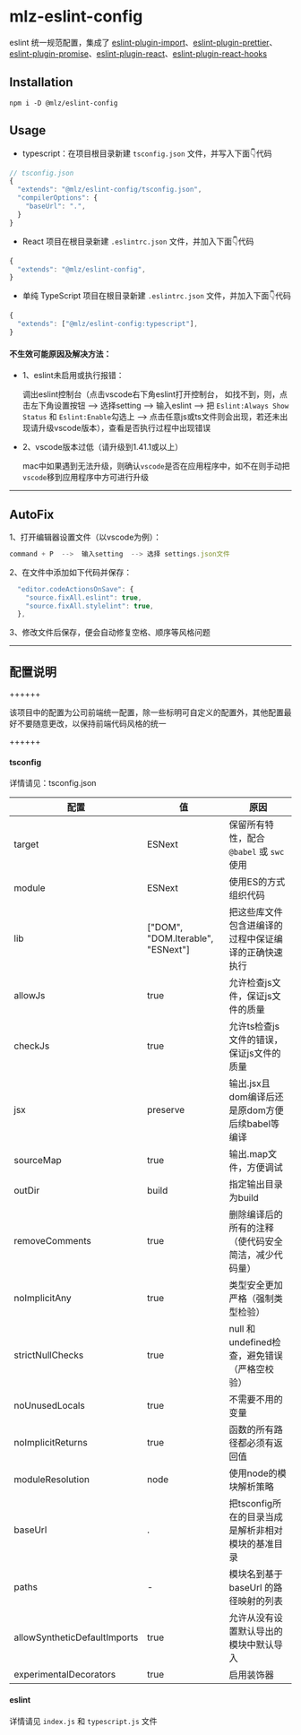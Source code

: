 
# mlz-eslint-config

eslint 统一规范配置，集成了 [eslint-plugin-import](https://github.com/import-js/eslint-plugin-import)、[eslint-plugin-prettier](https://github.com/prettier/eslint-plugin-prettier)、[eslint-plugin-promise](https://github.com/eslint-community/eslint-plugin-promise)、[eslint-plugin-react](https://github.com/jsx-eslint/eslint-plugin-react)、[eslint-plugin-react-hooks](https://github.com/facebook/react/tree/main/packages/eslint-plugin-react-hooks)

## Installation

`npm i -D @mlz/eslint-config`

## Usage

- typescript：在项目根目录新建 `tsconfig.json` 文件，并写入下面👇代码

```js
// tsconfig.json
{
  "extends": "@mlz/eslint-config/tsconfig.json",
  "compilerOptions": {
    "baseUrl": ".",
  }
}
```

- React 项目在根目录新建 `.eslintrc.json` 文件，并加入下面👇代码

```js
{
  "extends": "@mlz/eslint-config",
}
```

- 单纯 TypeScript 项目在根目录新建 `.eslintrc.json` 文件，并加入下面👇代码

```js
{
  "extends": ["@mlz/eslint-config:typescript"],
}
```

#### 不生效可能原因及解决方法：

- 1、eslint未启用或执行报错：

  调出eslint控制台（点击vscode右下角eslint打开控制台， 如找不到，则，点击左下角设置按钮 --> 选择setting --> 输入eslint --> 把 ```Eslint:Always Show Status``` 和 ```Eslint:Enable```勾选上 --> 点击任意js或ts文件则会出现，若还未出现请升级vscode版本），查看是否执行过程中出现错误


- 2、vscode版本过低（请升级到1.41.1或以上）

  mac中如果遇到无法升级，则确认```vscode```是否在应用程序中，如不在则手动把```vscode```移到应用程序中方可进行升级

---
## AutoFix

1、打开编辑器设置文件（以vscode为例）：
```js
command + P  -->  输入setting  --> 选择 settings.json文件
```

2、在文件中添加如下代码并保存：
```js
  "editor.codeActionsOnSave": {
    "source.fixAll.eslint": true,
    "source.fixAll.stylelint": true,
  },
```
3、修改文件后保存，便会自动修复空格、顺序等风格问题

---
## 配置说明

++++++

该项目中的配置为公司前端统一配置，除一些标明可自定义的配置外，其他配置最好不要随意更改，以保持前端代码风格的统一

++++++
#### tsconfig  

详情请见：tsconfig.json

|  配置  | 值 | 原因 |
|  ----  | ----  | ---- |
| target  | ESNext | 保留所有特性，配合 `@babel` 或 `swc` 使用
| module | ESNext | 使用ES的方式组织代码
| lib | ["DOM", "DOM.Iterable", "ESNext"] | 把这些库文件包含进编译的过程中保证编译的正确快速执行
| allowJs  | true | 允许检查js文件，保证js文件的质量
| checkJs  | true | 允许ts检查js文件的错误，保证js文件的质量
| jsx  | preserve | 输出.jsx且dom编译后还是原dom方便后续babel等编译
| sourceMap  | true | 输出.map文件，方便调试
| outDir  | build | 指定输出目录为build
| removeComments  | true | 删除编译后的所有的注释（使代码安全简洁，减少代码量）
| noImplicitAny  | true | 类型安全更加严格（强制类型检验）
| strictNullChecks  | true | null 和 undefined检查，避免错误（严格空校验）
| noUnusedLocals  | true | 不需要不用的变量
| noImplicitReturns  | true | 函数的所有路径都必须有返回值
| moduleResolution  | node | 使用node的模块解析策略
| baseUrl | . | 把tsconfig所在的目录当成是解析非相对模块的基准目录
| paths | - | 模块名到基于 baseUrl 的路径映射的列表
| allowSyntheticDefaultImports | true | 允许从没有设置默认导出的模块中默认导入
| experimentalDecorators | true | 启用装饰器

#### eslint

详情请见 `index.js` 和 `typescript.js` 文件
